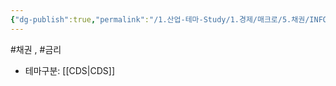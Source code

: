```yaml
---
{"dg-publish":true,"permalink":"/1.산업-테마-Study/1.경제/매크로/5.채권/INFO_채권/회사채/","created":"2024-11-20T21:02:27.403+09:00","updated":"2025-06-03T20:07:19.944+09:00"}
---
```


#채권 , #금리 



- 테마구분: [[CDS\|CDS]]